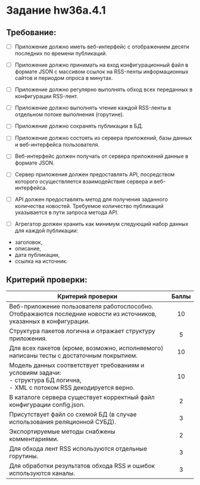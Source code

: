 # Задание hw36a.4.1

## Требование:
- [ ] Приложение должно иметь веб-интерфейс с отображением десяти последних по времени публикаций.

- [ ] Приложение должно принимать на вход конфигурационный файл в формате JSON с массивом ссылок на RSS-ленты информационных сайтов и периодом опроса в минутах.

- [ ] Приложение должно регулярно выполнять обход всех переданных в конфигурации RSS-лент.

- [ ] Приложение должно выполнять чтение каждой RSS-ленты в отдельном потоке выполнения (горутине).

- [ ] Приложение должно сохранять публикации в БД.

- [ ] Приложение должно состоять из сервера приложений, базы данных и веб-интерфейса пользователя.

- [ ] Веб-интерфейс должен получать от сервера приложений данные в формате JSON.

- [ ] Сервер приложения должен предоставлять API, посредством которого осуществляется взаимодействие сервера и веб-интерфейса.

- [ ] API должен предоставлять метод для получения заданного количества новостей. Требуемое количество публикаций указывается в пути запроса метода API.

- [ ] Агрегатор должен хранить как минимум следующий набор данных для каждой публикации:
 - заголовок,
 - описание,
 - дата публикации,
 - ссылка на источник.

## Критерий проверки:

| **Критерий проверки**                                                                                                              | **Баллы** |
|------------------------------------------------------------------------------------------------------------------------------------|:---------:|
| Веб-приложение пользователя работоспособно. Отображаются последние новости из источников, указанных в конфигурации.                |    10     |
| Структура пакетов логична и отражает структуру приложения.                                                                         |     5     |
| Для всех пакетов (кроме, возможно, исполняемого) написаны тесты с достаточным покрытием.                                           |    10     |
| Модель данных соответствует требованиям и условиям задачи:<br/>- структура БД логична,<br/>- XML с потоком RSS декодируется верно. |    10     |
| В каталоге сервера существует корректный файл конфигурации config.json.                                                            |     2     |
| Присутствует файл со схемой БД (в случае использования реляционной СУБД).                                                          |     3     |
| Экспортируемые методы снабжены комментариями.                                                                                      |     2     |
| Для обхода лент RSS используются отдельные горутины.                                                                               |     3     |
| Для обработки результатов обхода RSS и ошибок используются каналы.                                                                 |     3     |
